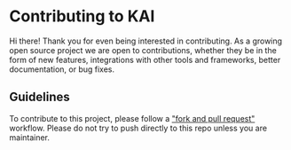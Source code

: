 # Contributing to KAI

Hi there! Thank you for even being interested in contributing. As a growing open source project we are open
to contributions, whether they be in the form of new features, integrations with other tools and frameworks, better documentation, or bug fixes.

## Guidelines

To contribute to this project, please follow a ["fork and pull request"](https://docs.github.com/en/get-started/quickstart/contributing-to-projects) workflow.
Please do not try to push directly to this repo unless you are maintainer.
